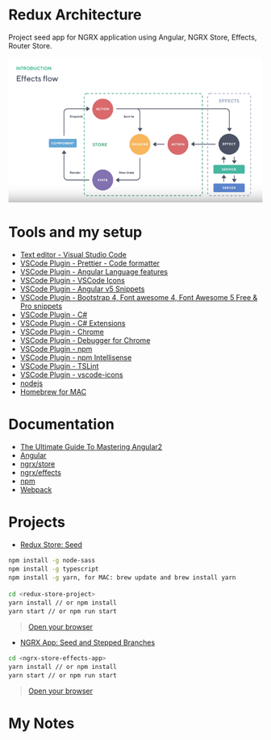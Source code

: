 # Redux Architecture
Project seed app for NGRX application using Angular, NGRX Store, Effects, Router Store.

![NGRX Architecture](https://github.com/pedalv/FrontApp/blob/master/Angular/redux-architecture/NGRX-architecture.PNG)

# Tools and my setup
- [Text editor - Visual Studio Code](https://code.visualstudio.com/)
- [VSCode Plugin - Prettier - Code formatter](https://marketplace.visualstudio.com/items?itemName=esbenp.prettier-vscode) 
- [VSCode Plugin - Angular Language features](https://marketplace.visualstudio.com/items?itemName=natewallace.angular2-inline)
- [VSCode Plugin - VSCode Icons](https://github.com/vscode-icons/vscode-icons)
- [VSCode Plugin - Angular v5 Snippets](https://marketplace.visualstudio.com/items?itemName=johnpapa.Angular2)
- [VSCode Plugin - Bootstrap 4, Font awesome 4, Font Awesome 5 Free & Pro snippets](https://marketplace.visualstudio.com/items?itemName=thekalinga.bootstrap4-vscode)
- [VSCode Plugin - C#](https://marketplace.visualstudio.com/items?itemName=ms-vscode.csharp)
- [VSCode Plugin - C# Extensions](https://marketplace.visualstudio.com/items?itemName=jchannon.csharpextensions)
- [VSCode Plugin - Chrome](https://www.google.com/chrome/)
- [VSCode Plugin - Debugger for Chrome](https://marketplace.visualstudio.com/items?itemName=msjsdiag.debugger-for-chrome)
- [VSCode Plugin - npm](https://marketplace.visualstudio.com/items?itemName=eg2.vscode-npm-script)
- [VSCode Plugin - npm Intellisense](https://marketplace.visualstudio.com/items?itemName=christian-kohler.npm-intellisense)
- [VSCode Plugin - TSLint](https://marketplace.visualstudio.com/items?itemName=eg2.tslint)
- [VSCode Plugin - vscode-icons](https://marketplace.visualstudio.com/items?itemName=robertohuertasm.vscode-icons)
- [nodejs](https://nodejs.org/en/)
- [Homebrew for MAC](https://brew.sh/)

# Documentation
- [The Ultimate Guide To Mastering Angular2](https://ultimateangular.com/)
- [Angular](https://angular.io/)
- [ngrx/store](https://github.com/ngrx/platform/blob/master/docs/store/README.md)
- [ngrx/effects](https://github.com/ngrx/platform/blob/master/docs/effects/README.md)
- [npm](https://www.npmjs.com/)
- [Webpack](https://webpack.js.org/)

# Projects 
- [Redux Store: Seed](https://github.com/UltimateAngular/redux-store)
```bash
npm install -g node-sass
npm install -g typescript
npm install -g yarn, for MAC: brew update and brew install yarn 

cd <redux-store-project>
yarn install // or npm install
yarn start // or npm run start
```
> [Open your browser](http://localhost:8000)
- [NGRX App: Seed and Stepped Branches](https://github.com/UltimateAngular/ngrx-store-effects-app)
```bash
cd <ngrx-store-effects-app>
yarn install // or npm install
yarn start // or npm run start
```
> [Open your browser](http://localhost:3000)

# My Notes
